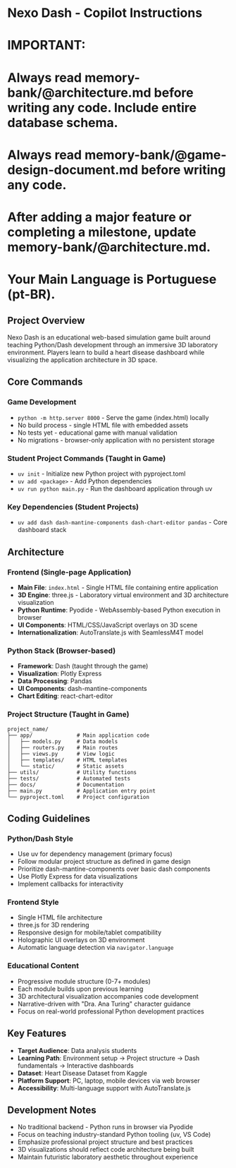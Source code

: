 # Nexo Dash - Copilot Instructions

# IMPORTANT:
# Always read memory-bank/@architecture.md before writing any code. Include entire database schema.
# Always read memory-bank/@game-design-document.md before writing any code.
# After adding a major feature or completing a milestone, update memory-bank/@architecture.md.
# Your Main Language is Portuguese (pt-BR).

## Project Overview
Nexo Dash is an educational web-based simulation game built around teaching Python/Dash development through an immersive 3D laboratory environment. Players learn to build a heart disease dashboard while visualizing the application architecture in 3D space.

## Core Commands

### Game Development
- `python -m http.server 8000` - Serve the game (index.html) locally
- No build process - single HTML file with embedded assets
- No tests yet - educational game with manual validation
- No migrations - browser-only application with no persistent storage

### Student Project Commands (Taught in Game)
- `uv init` - Initialize new Python project with pyproject.toml
- `uv add <package>` - Add Python dependencies  
- `uv run python main.py` - Run the dashboard application through uv

### Key Dependencies (Student Projects)
- `uv add dash dash-mantine-components dash-chart-editor pandas` - Core dashboard stack

## Architecture

### Frontend (Single-page Application)
- **Main File**: `index.html` - Single HTML file containing entire application
- **3D Engine**: three.js - Laboratory virtual environment and 3D architecture visualization
- **Python Runtime**: Pyodide - WebAssembly-based Python execution in browser
- **UI Components**: HTML/CSS/JavaScript overlays on 3D scene
- **Internationalization**: AutoTranslate.js with SeamlessM4T model

### Python Stack (Browser-based)
- **Framework**: Dash (taught through the game)
- **Visualization**: Plotly Express
- **Data Processing**: Pandas  
- **UI Components**: dash-mantine-components
- **Chart Editing**: react-chart-editor

### Project Structure (Taught in Game)
```
project_name/
├── app/              # Main application code
│   ├── models.py     # Data models
│   ├── routers.py    # Main routes
│   ├── views.py      # View logic
│   ├── templates/    # HTML templates
│   └── static/       # Static assets
├── utils/            # Utility functions
├── tests/            # Automated tests
├── docs/             # Documentation
├── main.py           # Application entry point
└── pyproject.toml    # Project configuration
```

## Coding Guidelines

### Python/Dash Style
- Use uv for dependency management (primary focus)
- Follow modular project structure as defined in game design
- Prioritize dash-mantine-components over basic dash components
- Use Plotly Express for data visualizations
- Implement callbacks for interactivity

### Frontend Style  
- Single HTML file architecture
- three.js for 3D rendering
- Responsive design for mobile/tablet compatibility
- Holographic UI overlays on 3D environment
- Automatic language detection via `navigator.language`

### Educational Content
- Progressive module structure (0-7+ modules)
- Each module builds upon previous learning
- 3D architectural visualization accompanies code development
- Narrative-driven with "Dra. Ana Turing" character guidance
- Focus on real-world professional Python development practices

## Key Features
- **Target Audience**: Data analysis students
- **Learning Path**: Environment setup → Project structure → Dash fundamentals → Interactive dashboards
- **Dataset**: Heart Disease Dataset from Kaggle
- **Platform Support**: PC, laptop, mobile devices via web browser
- **Accessibility**: Multi-language support with AutoTranslate.js

## Development Notes
- No traditional backend - Python runs in browser via Pyodide
- Focus on teaching industry-standard Python tooling (uv, VS Code)
- Emphasize professional project structure and best practices
- 3D visualizations should reflect code architecture being built
- Maintain futuristic laboratory aesthetic throughout experience